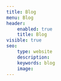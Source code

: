 ```yaml
---
title: Blog
menu: Blog
header:
    enabled: true
    title: Blog
visible: true
seo:
    type: website
    description:
    keywords: blog
    image:
---
```

